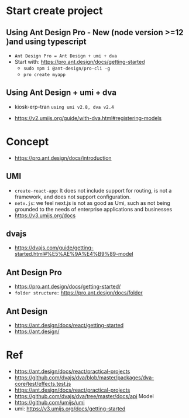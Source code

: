 # Start create project
## Using Ant Design Pro - New (node version >=12 )and using typescript
- `Ant Design Pro = Ant Design + umi + dva`
- Start with: https://pro.ant.design/docs/getting-started
    - `sudo npm i @ant-design/pro-cli -g`
    - `pro create myapp` 

## Using Ant Design + umi + dva
- kiosk-erp-tran `using umi v2.8, dva v2.4`

- https://v2.umijs.org/guide/with-dva.html#registering-models


# Concept
- https://pro.ant.design/docs/introduction  

## UMI
- `create-react-app`: It does not include support for routing, is not a framework, and does not support configuration.
- `netx.js`: we feel next.js is not as good as Umi, such as not being grounded to the needs of enterprise applications and businesses
- https://v3.umijs.org/docs

## dvajs
- https://dvajs.com/guide/getting-started.html#%E5%AE%9A%E4%B9%89-model

## Ant Design Pro
- https://pro.ant.design/docs/getting-started/
- `folder structure:` https://pro.ant.design/docs/folder
## Ant Design
- https://ant.design/docs/react/getting-started
- https://ant.design/

# Ref
- https://ant.design/docs/react/practical-projects
- https://github.com/dvajs/dva/blob/master/packages/dva-core/test/effects.test.js
- https://ant.design/docs/react/practical-projects
- https://github.com/dvajs/dva/tree/master/docs/api  Model
- https://github.com/umijs/umi
- umi: https://v3.umijs.org/docs/getting-started


